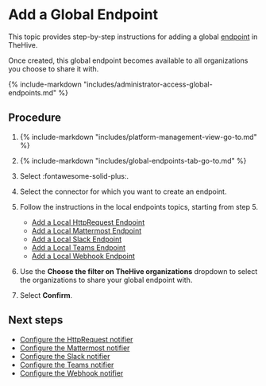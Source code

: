 # Add a Global Endpoint

This topic provides step-by-step instructions for adding a global [endpoint](../user-guides/organization/configure-organization/manage-endpoints/about-endpoints.md) in TheHive.

Once created, this global endpoint becomes available to all organizations you choose to share it with.

{% include-markdown "includes/administrator-access-global-endpoints.md" %}

<h2>Procedure</h2>

1. {% include-markdown "includes/platform-management-view-go-to.md" %}

2. {% include-markdown "includes/global-endpoints-tab-go-to.md" %}

3. Select :fontawesome-solid-plus:.

4. Select the connector for which you want to create an endpoint.

5. Follow the instructions in the local endpoints topics, starting from step 5.

    * [Add a Local HttpRequest Endpoint](../user-guides/organization/configure-organization/manage-endpoints/add-http-request-endpoint.md)
    * [Add a Local Mattermost Endpoint](../user-guides/organization/configure-organization/manage-endpoints/add-mattermost-endpoint.md)
    * [Add a Local Slack Endpoint](../user-guides/organization/configure-organization/manage-endpoints/add-slack-endpoint.md)
    * [Add a Local Teams Endpoint](../user-guides/organization/configure-organization/manage-endpoints/add-teams-endpoint.md)
    * [Add a Local Webhook Endpoint](../user-guides/organization/configure-organization/manage-endpoints/add-webhook-endpoint.md)

6. Use the **Choose the filter on TheHive organizations** dropdown to select the organizations to share your global endpoint with.

7. Select **Confirm**.

<h2>Next steps</h2>

* [Configure the HttpRequest notifier](../user-guides/organization/configure-organization/manage-notifications/notifiers/http-request.md)
* [Configure the Mattermost notifier](../user-guides/organization/configure-organization/manage-notifications/notifiers/mattermost.md)
* [Configure the Slack notifier](../user-guides/organization/configure-organization/manage-notifications/notifiers/slack.md)
* [Configure the Teams notifier](../user-guides/organization/configure-organization/manage-notifications/notifiers/teams.md)
* [Configure the Webhook notifier](../user-guides/organization/configure-organization/manage-notifications/notifiers/webhook.md)



